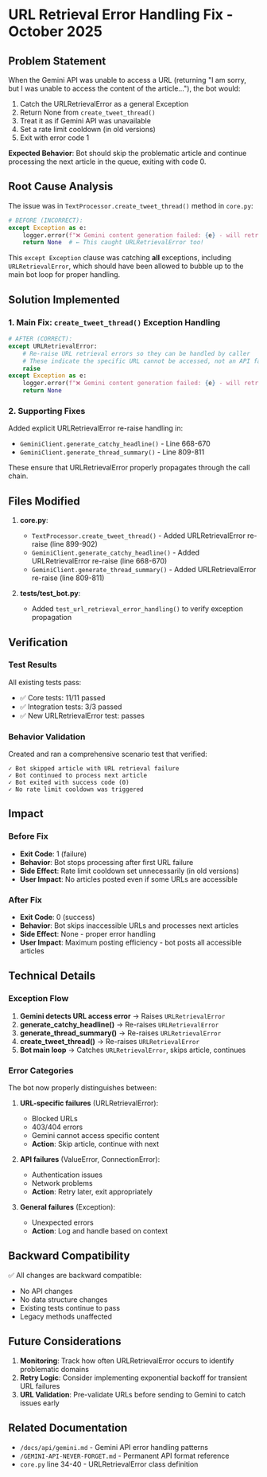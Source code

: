 # URL Retrieval Error Handling Fix - October 2025

## Problem Statement

When the Gemini API was unable to access a URL (returning "I am sorry, but I was unable to access the content of the article..."), the bot would:

1. Catch the URLRetrievalError as a general Exception
2. Return None from `create_tweet_thread()`
3. Treat it as if Gemini API was unavailable
4. Set a rate limit cooldown (in old versions)
5. Exit with error code 1

**Expected Behavior**: Bot should skip the problematic article and continue processing the next article in the queue, exiting with code 0.

## Root Cause Analysis

The issue was in `TextProcessor.create_tweet_thread()` method in `core.py`:

```python
# BEFORE (INCORRECT):
except Exception as e:
    logger.error(f"❌ Gemini content generation failed: {e} - will retry later")
    return None  # ← This caught URLRetrievalError too!
```

This `except Exception` clause was catching **all** exceptions, including `URLRetrievalError`, which should have been allowed to bubble up to the main bot loop for proper handling.

## Solution Implemented

### 1. Main Fix: `create_tweet_thread()` Exception Handling

```python
# AFTER (CORRECT):
except URLRetrievalError:
    # Re-raise URL retrieval errors so they can be handled by caller
    # These indicate the specific URL cannot be accessed, not an API failure
    raise
except Exception as e:
    logger.error(f"❌ Gemini content generation failed: {e} - will retry later")
    return None
```

### 2. Supporting Fixes

Added explicit URLRetrievalError re-raise handling in:

- `GeminiClient.generate_catchy_headline()` - Line 668-670
- `GeminiClient.generate_thread_summary()` - Line 809-811

These ensure that URLRetrievalError properly propagates through the call chain.

## Files Modified

1. **core.py**:
   - `TextProcessor.create_tweet_thread()` - Added URLRetrievalError re-raise (line 899-902)
   - `GeminiClient.generate_catchy_headline()` - Added URLRetrievalError re-raise (line 668-670)
   - `GeminiClient.generate_thread_summary()` - Added URLRetrievalError re-raise (line 809-811)

2. **tests/test_bot.py**:
   - Added `test_url_retrieval_error_handling()` to verify exception propagation

## Verification

### Test Results

All existing tests pass:
- ✅ Core tests: 11/11 passed
- ✅ Integration tests: 3/3 passed
- ✅ New URLRetrievalError test: passes

### Behavior Validation

Created and ran a comprehensive scenario test that verified:

```
✓ Bot skipped article with URL retrieval failure
✓ Bot continued to process next article
✓ Bot exited with success code (0)
✓ No rate limit cooldown was triggered
```

## Impact

### Before Fix
- **Exit Code**: 1 (failure)
- **Behavior**: Bot stops processing after first URL failure
- **Side Effect**: Rate limit cooldown set unnecessarily (in old versions)
- **User Impact**: No articles posted even if some URLs are accessible

### After Fix
- **Exit Code**: 0 (success)
- **Behavior**: Bot skips inaccessible URLs and processes next articles
- **Side Effect**: None - proper error handling
- **User Impact**: Maximum posting efficiency - bot posts all accessible articles

## Technical Details

### Exception Flow

1. **Gemini detects URL access error** → Raises `URLRetrievalError`
2. **generate_catchy_headline()** → Re-raises `URLRetrievalError`
3. **generate_thread_summary()** → Re-raises `URLRetrievalError`
4. **create_tweet_thread()** → Re-raises `URLRetrievalError`
5. **Bot main loop** → Catches `URLRetrievalError`, skips article, continues

### Error Categories

The bot now properly distinguishes between:

1. **URL-specific failures** (URLRetrievalError):
   - Blocked URLs
   - 403/404 errors
   - Gemini cannot access specific content
   - **Action**: Skip article, continue with next

2. **API failures** (ValueError, ConnectionError):
   - Authentication issues
   - Network problems
   - **Action**: Retry later, exit appropriately

3. **General failures** (Exception):
   - Unexpected errors
   - **Action**: Log and handle based on context

## Backward Compatibility

✅ All changes are backward compatible:
- No API changes
- No data structure changes
- Existing tests continue to pass
- Legacy methods unaffected

## Future Considerations

1. **Monitoring**: Track how often URLRetrievalError occurs to identify problematic domains
2. **Retry Logic**: Consider implementing exponential backoff for transient URL failures
3. **URL Validation**: Pre-validate URLs before sending to Gemini to catch issues early

## Related Documentation

- `/docs/api/gemini.md` - Gemini API error handling patterns
- `/GEMINI-API-NEVER-FORGET.md` - Permanent API format reference
- `core.py` line 34-40 - URLRetrievalError class definition
